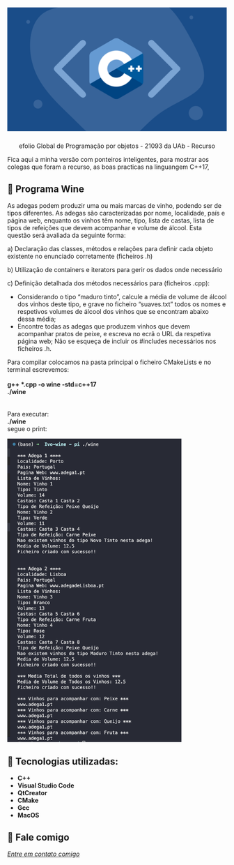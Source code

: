 <h1 align="center">
    <img width="600" src="cplusplus.png" />
</h1>


<p align="center">
efolio Global de Programação por objetos - 21093 da UAb - Recurso
</p>


Fica aqui a minha versão com ponteiros inteligentes, para mostrar aos colegas que foram a recurso, as boas practicas na linguangem C++17,

📌 Programa Wine
------------------
As adegas podem produzir uma ou mais marcas de vinho, podendo ser de tipos diferentes. As adegas são caracterizadas por nome, localidade, país e página web, enquanto os vinhos têm nome, tipo, lista de castas, lista de tipos de refeições que devem acompanhar e volume de álcool.
Esta questão será avaliada da seguinte forma:

a) Declaração das classes, métodos e relações para definir cada objeto existente no enunciado corretamente (ficheiros .h) 

b) Utilização de containers e iterators para gerir os dados onde necessário 

c) Definição detalhada dos métodos necessários para (ficheiros .cpp):
- Considerando o tipo “maduro tinto”, calcule a média de volume de álcool dos vinhos deste tipo, e grave no ficheiro “suaves.txt” todos os nomes e respetivos volumes de álcool dos vinhos que se encontram abaixo dessa média; 
- Encontre todas as adegas que produzem vinhos que devem acompanhar pratos de peixe, e escreva no ecrã o URL da respetiva página web; 
Não se esqueça de incluir os #includes necessários nos ficheiros .h.
 
Para compilar colocamos na pasta principal o ficheiro CMakeLists e no terminal escrevemos:<br>
<br>
<strong>g++ *.cpp -o wine -std=c++17</strong><br>
<strong>./wine</strong><br>
<br>
<br>
Para executar:<br>
<strong>./wine</strong>
<br>
segue o print: 

<img width="400" src="tela.jpg" >


🔧 Tecnologias utilizadas:
------------------

- <strong>C++</strong>
- <strong>Visual Studio Code</strong>
- <strong>QtCreator</strong>
- <strong>CMake</strong>
- <strong>Gcc</strong>
- <strong>MacOS</strong>

💬 Fale comigo
------------------
[*Entre em contato comigo*](https://www.linkedin.com/in/ivo-baptista-3712144/)


